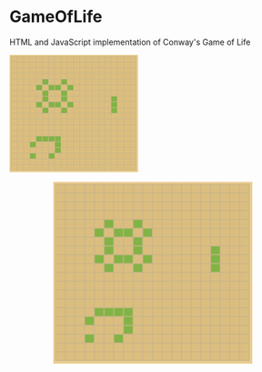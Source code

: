 # GameOfLife
HTML and JavaScript implementation of Conway's Game of Life

![alt tag](https://raw.githubusercontent.com/DavidWeissCode/GameOfLife/master/world.png)
<p align="center">
  <img src="./world.png" width="350"/>
</p>
